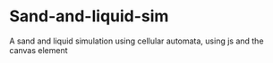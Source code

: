 # Sand-and-liquid-sim
A sand and liquid simulation using cellular automata, using js and the canvas element
